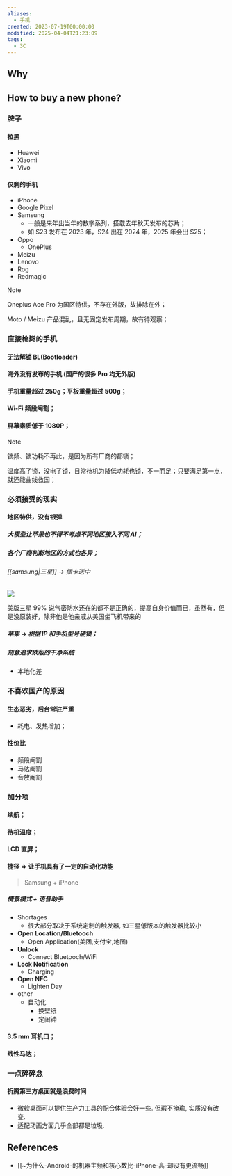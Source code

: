 ```yaml
---
aliases:
  - 手机
created: 2023-07-19T00:00:00
modified: 2025-04-04T21:23:09
tags:
  - 3C
---
```


## Why
## How to buy a new phone?

### 牌子

#### 拉黑

- Huawei
- Xiaomi
- Vivo

#### 仅剩的手机

- iPhone
- Google Pixel
- Samsung
    - 一般是来年出当年的数字系列，搭载去年秋天发布的芯片；
    - 如 S23 发布在 2023 年，S24 出在 2024 年，2025 年会出 S25；
- Oppo
    - OnePlus
- Meizu
- Lenovo
- Rog
- Redmagic

> [!note]
> Oneplus Ace Pro 为国区特供，不存在外版，故排除在外；
>
> Moto / Meizu 产品混乱，且无固定发布周期，故有待观察；

### 直接枪毙的手机

#### 无法解锁 BL(Bootloader)
#### 海外没有发布的手机 (国产的很多 Pro 均无外版)
#### 手机重量超过 250g；平板重量超过 500g；
#### Wi-Fi 频段阉割；
#### 屏幕素质低于 1080P；

> [!note]
> 锁频、锁功耗不再此，是因为所有厂商的都锁；

温度高了锁，没电了锁，日常待机为降低功耗也锁，不一而足；只要满足第一点，就还能曲线救国；

### 必须接受的现实

#### 地区特供，没有银弹
##### 大模型让苹果也不得不考虑不同地区接入不同 AI；
##### 各个厂商判断地区的方式也各异；

###### [[samsung|三星]] -> 插卡送中

![](https://raw.githack.com/bGZo/assets/dev/2024/SamsungVersionDiff.jpg)

美版三星 99% 说气密防水还在的都不是正确的，提高自身价值而已，虽然有，但是没原装好，除非他是他亲戚从美国坐飞机带来的

##### 苹果 -> 根据 IP 和手机型号硬锁；
##### 刻意追求欧版的干净系统
  - 本地化差

### 不喜欢国产的原因

#### 生态恶劣，后台常驻严重
- 耗电、发热增加；

#### 性价比
- 频段阉割
- 马达阉割
- 音放阉割

### 加分项

#### 续航；
#### 待机温度；
#### LCD 直屏；
#### **捷径** => 让手机具有了一定的自动化功能

> Samsung + iPhone

##### **情景模式** + 语音助手

- Shortages
    - 很大部分取决于系统定制的触发器, 如三星低版本的触发器比较小
- **Open Location/Bluetooch**
    - Open Application(美团,支付宝,地图)
- **Unlock**
    - Connect Bluetooch/WiFi
- **Lock Notification**
    - Charging
- **Open NFC**
    - Lighten Day
- other
    - 自动化
        - 换壁纸
        - 定闹钟

#### 3.5 mm 耳机口；
#### 线性马达；

### 一点碎碎念

#### 折腾第三方桌面就是浪费时间
- 微软桌面可以提供生产力工具的配合体验会好一些. 但瑕不掩瑜, 实质没有改变.
- 适配动画方面几乎全部都是垃圾.

## References

- [[~为什么-Android-的机器主频和核心数比-iPhone-高-却没有更流畅]]
